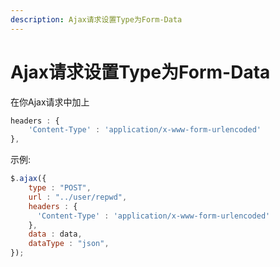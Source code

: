 ```yaml
---
description: Ajax请求设置Type为Form-Data
---
```


# Ajax请求设置Type为Form-Data

在你Ajax请求中加上

```javascript
headers : {
	'Content-Type' : 'application/x-www-form-urlencoded'
},
```

示例:
```javascript
$.ajax({
	type : "POST",
	url : "../user/repwd",
	headers : {
	  'Content-Type' : 'application/x-www-form-urlencoded'
	},
	data : data,
	dataType : "json",
});
```